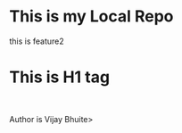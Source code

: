 # This is my Local Repo
<p>this is feature2<p>
<h1>This is H1 tag</h1>
  </br>
<p>Author is Vijay Bhuite></p>
